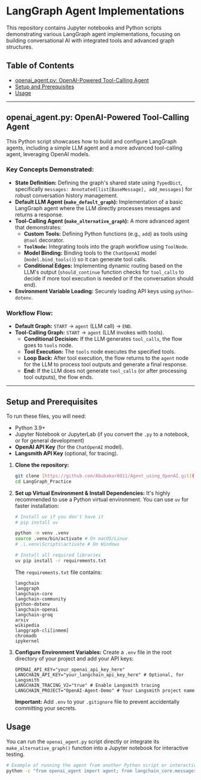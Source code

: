 # LangGraph Agent Implementations

This repository contains Jupyter notebooks and Python scripts demonstrating various LangGraph agent implementations, focusing on building conversational AI with integrated tools and advanced graph structures.

## Table of Contents

* [openai\_agent.py: OpenAI-Powered Tool-Calling Agent](#openai_agentpy-openai-powered-tool-calling-agent)
* [Setup and Prerequisites](#setup-and-prerequisites)
* [Usage](#usage)

---

## openai\_agent.py: OpenAI-Powered Tool-Calling Agent

This Python script showcases how to build and configure LangGraph agents, including a simple LLM agent and a more advanced tool-calling agent, leveraging OpenAI models.

### Key Concepts Demonstrated:

* **State Definition:** Defining the graph's shared state using `TypedDict`, specifically `messages: Annotated[list[BaseMessage], add_messages]` for robust conversation history management.
* **Default LLM Agent (`make_default_graph`):** Implementation of a basic LangGraph agent where the LLM directly processes messages and returns a response.
* **Tool-Calling Agent (`make_alternative_graph`):** A more advanced agent that demonstrates:
    * **Custom Tools:** Defining Python functions (e.g., `add`) as tools using `@tool` decorator.
    * **`ToolNode`:** Integrating tools into the graph workflow using `ToolNode`.
    * **Model Binding:** Binding tools to the `ChatOpenAI` model (`model.bind_tools()`) so it can generate tool calls.
    * **Conditional Edges:** Implementing dynamic routing based on the LLM's output (`should_continue` function checks for `tool_calls` to decide if more tool execution is needed or if the conversation should end).
* **Environment Variable Loading:** Securely loading API keys using `python-dotenv`.

### Workflow Flow:

* **Default Graph:** `START` -> `agent` (LLM call) -> `END`.
* **Tool-Calling Graph:** `START` -> `agent` (LLM invokes with tools).
    * **Conditional Decision:** If the LLM generates `tool_calls`, the flow goes to `tools` node.
    * **Tool Execution:** The `tools` node executes the specified tools.
    * **Loop Back:** After tool execution, the flow returns to the `agent` node for the LLM to process tool outputs and generate a final response.
    * **End:** If the LLM does not generate `tool_calls` (or after processing tool outputs), the flow ends.

---

## Setup and Prerequisites

To run these files, you will need:

* Python 3.9+
* Jupyter Notebook or JupyterLab (if you convert the `.py` to a notebook, or for general development)
* **OpenAI API Key** (for the `ChatOpenAI` model).
* **Langsmith API Key** (optional, for tracing).

1.  **Clone the repository:**
    ```bash
    git clone [https://github.com/Abubakar0011/Agent_using_OpenAI.git](https://github.com/Abubakar0011/Agent_using_OpenAI.git) 
    cd LangGraph_Practice
    ```

2.  **Set up Virtual Environment & Install Dependencies:**
    It's highly recommended to use a Python virtual environment. You can use `uv` for faster installation:

    ```bash
    # Install uv if you don't have it
    # pip install uv

    python -m venv .venv
    source .venv/bin/activate # On macOS/Linux
    # .\.venv\Scripts\activate # On Windows

    # Install all required libraries
    uv pip install -r requirements.txt
    ```
    The `requirements.txt` file contains:
    ```
    langchain
    langgraph
    langchain-core
    langchain-community
    python-dotenv
    langchain-openai
    langchain-groq
    arxiv
    wikipedia
    langgraph-cli[inmem]
    chromadb
    ipykernel
    ```

3.  **Configure Environment Variables:**
    Create a `.env` file in the root directory of your project and add your API keys:

    ```dotenv
    OPENAI_API_KEY="your_openai_api_key_here"
    LANGCHAIN_API_KEY="your_langchain_api_key_here" # Optional, for Langsmith
    LANGCHAIN_TRACING_V2="true" # Enable Langsmith tracing
    LANGCHAIN_PROJECT="OpenAI-Agent-Demo" # Your Langsmith project name
    ```
    **Important:** Add `.env` to your `.gitignore` file to prevent accidentally committing your secrets.

## Usage

You can run the `openai_agent.py` script directly or integrate its `make_alternative_graph()` function into a Jupyter notebook for interactive testing.

```bash
# Example of running the agent from another Python script or interactive session
python -c "from openai_agent import agent; from langchain_core.messages import HumanMessage; print(agent.invoke({'messages': [HumanMessage(content='What is 2 + 2?')]}))"